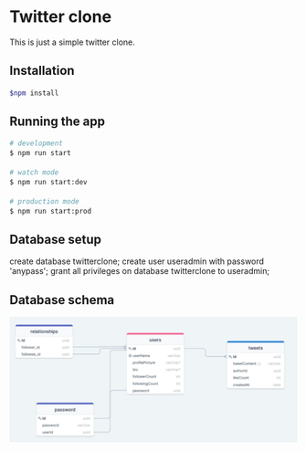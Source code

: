 # Twitter clone

This is just a simple twitter clone.

## Installation

```bash
$npm install
```

## Running the app

```bash
# development
$ npm run start

# watch mode
$ npm run start:dev

# production mode
$ npm run start:prod
```

## Database setup

create database twitterclone;
create user useradmin with password 'anypass';
grant all privileges on database twitterclone to useradmin;

## Database schema

![schema](schema.png)


